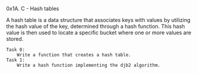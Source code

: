 0x1A. C - Hash tables

A hash table is a data structure that associates keys with values by utilizing the hash value of the key, determined through a hash function. This hash value is then used to locate a specific bucket where one or more values are stored.

	Task 0:
		Write a function that creates a hash table.
	Task 1:
		Write a hash function implementing the djb2 algorithm.
